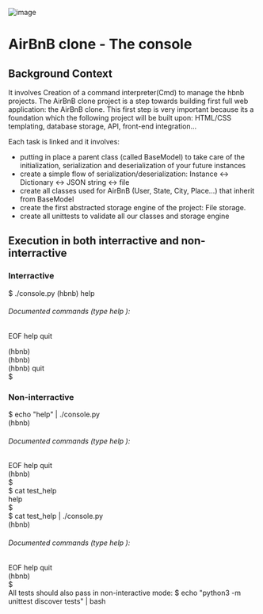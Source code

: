 ![image](https://github.com/abu-baasit/AirBnB_clone/assets/132352758/73a2824f-0c1a-4ce1-9a27-35f1d0bbc14f)
# AirBnB clone - The console

## Background Context

It involves Creation of a command interpreter(Cmd) to manage the hbnb projects.
The AirBnB clone project is a step towards building first full web application: the AirBnB clone. This first step is very important because its a foundation which the following project will be built upon: HTML/CSS templating, database storage, API, front-end integration…

Each task is linked and it involves:
* putting in place a parent class (called BaseModel) to take care of the initialization, serialization and deserialization of your future instances
* create a simple flow of serialization/deserialization: Instance <-> Dictionary <-> JSON string <-> file
* create all classes used for AirBnB (User, State, City, Place…) that inherit from BaseModel
* create the first abstracted storage engine of the project: File storage.
* create all unittests to validate all our classes and storage engine
## Execution in both interractive and non-interractive
### Interractive
$ ./console.py
(hbnb) help  
###### Documented commands (type help <topic>):  
EOF  help  quit

(hbnb)  
(hbnb)  
(hbnb) quit  
$

### Non-interractive
$ echo "help" | ./console.py  
(hbnb)  
###### Documented commands (type help <topic>):
EOF  help  quit  
(hbnb)  
$  
$ cat test_help  
help  
$  
$ cat test_help | ./console.py  
(hbnb)  

###### Documented commands (type help <topic>):  
EOF  help  quit  
(hbnb)  
$  
All tests should also pass in non-interactive mode: $ echo "python3 -m unittest discover tests" | bash
